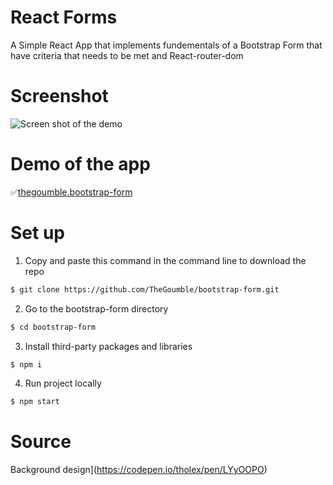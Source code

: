 # React Forms

A Simple React App that implements fundementals of a Bootstrap Form that have criteria that needs to be met and React-router-dom

# Screenshot

![Screen shot of the demo](/src/bootstrap-form.png)

# Demo of the app

✅[thegoumble.bootstrap-form](thegoumble.github.io/bootstrap-form/)

# Set up

1. Copy and paste this command in the command line to download the repo

```bash
$ git clone https://github.com/TheGoumble/bootstrap-form.git
```

2. Go to the bootstrap-form directory

```bash
$ cd bootstrap-form
```

3. Install third-party packages and libraries

```bash
$ npm i
```

4. Run project locally

```bash
$ npm start
```

# Source
Background design](https://codepen.io/tholex/pen/LYyOOPO)
